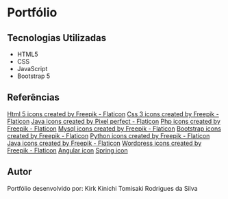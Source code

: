 # Portfólio

## Tecnologias Utilizadas

<ul>
  <li>HTML5</li>
  <li>CSS</li>
  <li>JavaScript</li>
  <li>Bootstrap 5</li>  
</ul>


## Referências

<a href="https://www.flaticon.com/free-icons/html-5" title="html 5 icons">Html 5 icons created by Freepik - Flaticon</a>
    <a href="https://www.flaticon.com/free-icons/css-3" title="css 3 icons">Css 3 icons created by Freepik - Flaticon</a>
    <a href="https://www.flaticon.com/free-icons/java" title="java icons">Java icons created by Pixel perfect - Flaticon</a>
    <a href="https://www.flaticon.com/free-icons/php" title="php icons">Php icons created by Freepik - Flaticon</a>
    <a href="https://www.flaticon.com/free-icons/mysql" title="mysql icons">Mysql icons created by Freepik - Flaticon</a>
    <a href="https://www.flaticon.com/free-icons/bootstrap" title="bootstrap icons">Bootstrap icons created by Freepik - Flaticon</a>
    <a href="https://www.flaticon.com/free-icons/python" title="python icons">Python icons created by Freepik - Flaticon</a>
    <a href="https://www.flaticon.com/free-icons/java" title="java icons">Java icons created by Freepik - Flaticon</a>
    <a href="https://www.flaticon.com/free-icons/wordpress" title="wordpress icons">Wordpress icons created by Freepik - Flaticon</a>
    <a href="https://angular.io/assets/images/logos/angular/angular.svg" title="angular icons">Angular icon</a>
    <a href="https://pluralsight2.imgix.net/paths/images/corespring-f9a00f4516.png" title="spring icons">Spring icon</a>

## Autor
Portfólio desenvolvido por: Kirk Kinichi Tomisaki Rodrigues da Silva
